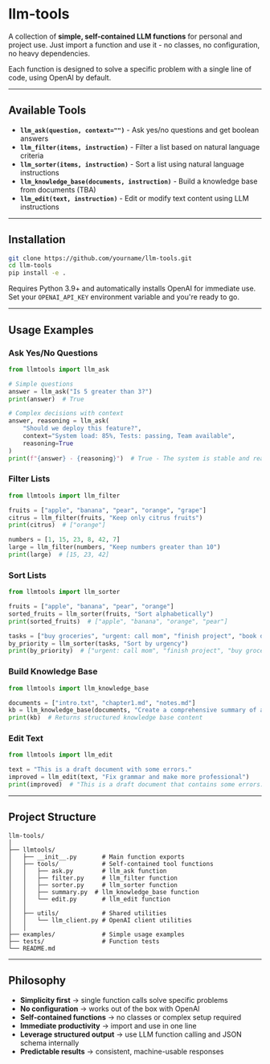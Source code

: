 # llm-tools

A collection of **simple, self-contained LLM functions** for personal and project use.
Just import a function and use it - no classes, no configuration, no heavy dependencies.

Each function is designed to solve a specific problem with a single line of code, using OpenAI by default.

---

## Available Tools

* **`llm_ask(question, context="")`** - Ask yes/no questions and get boolean answers
* **`llm_filter(items, instruction)`** - Filter a list based on natural language criteria
* **`llm_sorter(items, instruction)`** - Sort a list using natural language instructions
* **`llm_knowledge_base(documents, instruction)`** - Build a knowledge base from documents (TBA)
* **`llm_edit(text, instruction)`** - Edit or modify text content using LLM instructions

---

## Installation

```bash
git clone https://github.com/yourname/llm-tools.git
cd llm-tools
pip install -e .
```

Requires Python 3.9+ and automatically installs OpenAI for immediate use.
Set your `OPENAI_API_KEY` environment variable and you're ready to go.

---

## Usage Examples

### Ask Yes/No Questions

```python
from llmtools import llm_ask

# Simple questions
answer = llm_ask("Is 5 greater than 3?")
print(answer)  # True

# Complex decisions with context
answer, reasoning = llm_ask(
    "Should we deploy this feature?", 
    context="System load: 85%, Tests: passing, Team available",
    reasoning=True
)
print(f"{answer} - {reasoning}")  # True - The system is stable and ready...
```

### Filter Lists

```python
from llmtools import llm_filter

fruits = ["apple", "banana", "pear", "orange", "grape"]
citrus = llm_filter(fruits, "Keep only citrus fruits")
print(citrus)  # ["orange"]

numbers = [1, 15, 23, 8, 42, 7]
large = llm_filter(numbers, "Keep numbers greater than 10")
print(large)  # [15, 23, 42]
```

### Sort Lists

```python
from llmtools import llm_sorter

fruits = ["apple", "banana", "pear", "orange"]
sorted_fruits = llm_sorter(fruits, "Sort alphabetically")
print(sorted_fruits)  # ["apple", "banana", "orange", "pear"]

tasks = ["buy groceries", "urgent: call mom", "finish project", "book dentist"]
by_priority = llm_sorter(tasks, "Sort by urgency")
print(by_priority)  # ["urgent: call mom", "finish project", "buy groceries", "book dentist"]
```

### Build Knowledge Base

```python
from llmtools import llm_knowledge_base

documents = ["intro.txt", "chapter1.md", "notes.md"]
kb = llm_knowledge_base(documents, "Create a comprehensive summary of all key concepts")
print(kb)  # Returns structured knowledge base content
```

### Edit Text

```python
from llmtools import llm_edit

text = "This is a draft document with some errors."
improved = llm_edit(text, "Fix grammar and make more professional")
print(improved)  # "This is a draft document that contains some errors."
```

---

## Project Structure

```
llm-tools/
│
├── llmtools/
│   ├── __init__.py       # Main function exports
│   ├── tools/            # Self-contained tool functions
│   │   ├── ask.py        # llm_ask function
│   │   ├── filter.py     # llm_filter function
│   │   ├── sorter.py     # llm_sorter function
│   │   ├── summary.py  # llm_knowledge_base function
│   │   └── edit.py       # llm_edit function
│   │
│   ├── utils/            # Shared utilities
│   │   └── llm_client.py # OpenAI client utilities
│   │
├── examples/             # Simple usage examples
├── tests/                # Function tests
└── README.md
```

---

## Philosophy

* **Simplicity first** → single function calls solve specific problems
* **No configuration** → works out of the box with OpenAI
* **Self-contained functions** → no classes or complex setup required
* **Immediate productivity** → import and use in one line
* **Leverage structured output** → use LLM function calling and JSON schema internally
* **Predictable results** → consistent, machine-usable responses
